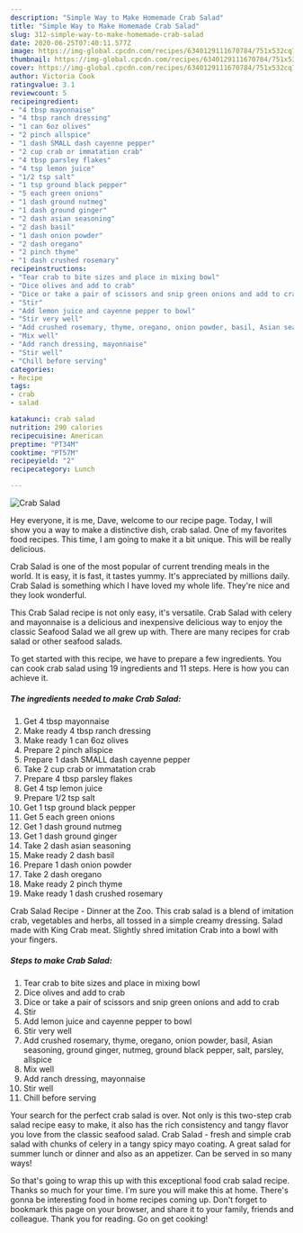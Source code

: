 ```yaml
---
description: "Simple Way to Make Homemade Crab Salad"
title: "Simple Way to Make Homemade Crab Salad"
slug: 312-simple-way-to-make-homemade-crab-salad
date: 2020-06-25T07:40:11.577Z
image: https://img-global.cpcdn.com/recipes/6340129111670784/751x532cq70/crab-salad-recipe-main-photo.jpg
thumbnail: https://img-global.cpcdn.com/recipes/6340129111670784/751x532cq70/crab-salad-recipe-main-photo.jpg
cover: https://img-global.cpcdn.com/recipes/6340129111670784/751x532cq70/crab-salad-recipe-main-photo.jpg
author: Victoria Cook
ratingvalue: 3.1
reviewcount: 5
recipeingredient:
- "4 tbsp mayonnaise"
- "4 tbsp ranch dressing"
- "1 can 6oz olives"
- "2 pinch allspice"
- "1 dash SMALL dash cayenne pepper"
- "2 cup crab or immatation crab"
- "4 tbsp parsley flakes"
- "4 tsp lemon juice"
- "1/2 tsp salt"
- "1 tsp ground black pepper"
- "5 each green onions"
- "1 dash ground nutmeg"
- "1 dash ground ginger"
- "2 dash asian seasoning"
- "2 dash basil"
- "1 dash onion powder"
- "2 dash oregano"
- "2 pinch thyme"
- "1 dash crushed rosemary"
recipeinstructions:
- "Tear crab to bite sizes and place in mixing bowl"
- "Dice olives and add to crab"
- "Dice or take a pair of scissors and snip green onions and add to crab"
- "Stir"
- "Add lemon juice and cayenne pepper to bowl"
- "Stir very well"
- "Add crushed rosemary, thyme, oregano, onion powder, basil, Asian seasoning, ground ginger, nutmeg, ground black pepper, salt, parsley, allspice"
- "Mix well"
- "Add ranch dressing, mayonnaise"
- "Stir well"
- "Chill before serving"
categories:
- Recipe
tags:
- crab
- salad

katakunci: crab salad 
nutrition: 290 calories
recipecuisine: American
preptime: "PT34M"
cooktime: "PT57M"
recipeyield: "2"
recipecategory: Lunch

---
```



![Crab Salad](https://img-global.cpcdn.com/recipes/6340129111670784/751x532cq70/crab-salad-recipe-main-photo.jpg)

Hey everyone, it is me, Dave, welcome to our recipe page. Today, I will show you a way to make a distinctive dish, crab salad. One of my favorites food recipes. This time, I am going to make it a bit unique. This will be really delicious.

Crab Salad is one of the most popular of current trending meals in the world. It is easy, it is fast, it tastes yummy. It's appreciated by millions daily. Crab Salad is something which I have loved my whole life. They're nice and they look wonderful.

This Crab Salad recipe is not only easy, it&#39;s versatile. Crab Salad with celery and mayonnaise is a delicious and inexpensive delicious way to enjoy the classic Seafood Salad we all grew up with. There are many recipes for crab salad or other seafood salads.


To get started with this recipe, we have to prepare a few ingredients. You can cook crab salad using 19 ingredients and 11 steps. Here is how you can achieve it.

<!--inarticleads1-->

##### The ingredients needed to make Crab Salad:

1. Get 4 tbsp mayonnaise
1. Make ready 4 tbsp ranch dressing
1. Make ready 1 can 6oz olives
1. Prepare 2 pinch allspice
1. Prepare 1 dash SMALL dash cayenne pepper
1. Take 2 cup crab or immatation crab
1. Prepare 4 tbsp parsley flakes
1. Get 4 tsp lemon juice
1. Prepare 1/2 tsp salt
1. Get 1 tsp ground black pepper
1. Get 5 each green onions
1. Get 1 dash ground nutmeg
1. Get 1 dash ground ginger
1. Take 2 dash asian seasoning
1. Make ready 2 dash basil
1. Prepare 1 dash onion powder
1. Take 2 dash oregano
1. Make ready 2 pinch thyme
1. Make ready 1 dash crushed rosemary


Crab Salad Recipe - Dinner at the Zoo. This crab salad is a blend of imitation crab, vegetables and herbs, all tossed in a simple creamy dressing. Salad made with King Crab meat. Slightly shred imitation Crab into a bowl with your fingers. 

<!--inarticleads2-->

##### Steps to make Crab Salad:

1. Tear crab to bite sizes and place in mixing bowl
1. Dice olives and add to crab
1. Dice or take a pair of scissors and snip green onions and add to crab
1. Stir
1. Add lemon juice and cayenne pepper to bowl
1. Stir very well
1. Add crushed rosemary, thyme, oregano, onion powder, basil, Asian seasoning, ground ginger, nutmeg, ground black pepper, salt, parsley, allspice
1. Mix well
1. Add ranch dressing, mayonnaise
1. Stir well
1. Chill before serving


Your search for the perfect crab salad is over. Not only is this two-step crab salad recipe easy to make, it also has the rich consistency and tangy flavor you love from the classic seafood salad. Crab Salad - fresh and simple crab salad with chunks of celery in a tangy spicy mayo coating. A great salad for summer lunch or dinner and also as an appetizer. Can be served in so many ways! 

So that's going to wrap this up with this exceptional food crab salad recipe. Thanks so much for your time. I'm sure you will make this at home. There's gonna be interesting food in home recipes coming up. Don't forget to bookmark this page on your browser, and share it to your family, friends and colleague. Thank you for reading. Go on get cooking!
